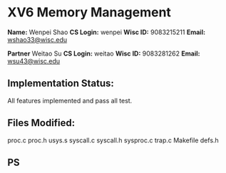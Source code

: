# XV6 Memory Management

**Name:** Wenpei Shao
**CS Login:** wenpei
**Wisc ID:** 9083215211
**Email:** wshao33@wisc.edu

**Partner** Weitao Su
**CS Login:** weitao
**Wisc ID:** 9083281262
**Email:** wsu43@wisc.edu

## Implementation Status:

All features implemented and pass all test.

## Files Modified:
proc.c proc.h usys.s syscall.c syscall.h sysproc.c trap.c Makefile defs.h

## PS
